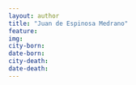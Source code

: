 ```yaml
---
layout: author
title: "Juan de Espinosa Medrano"
feature: 
img:
city-born: 
date-born: 
city-death: 
date-death:
---
```

